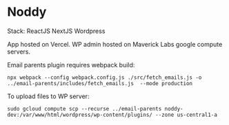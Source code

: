 # Noddy

Stack:
ReactJS
NextJS
Wordpress


App hosted on Vercel. WP admin hosted on Maverick Labs google compute servers.

Email parents plugin requires webpack build:

`npx webpack --config webpack.config.js ./src/fetch_emails.js -o ../email-parents/includes/fetch_emails.js  --mode production`

To upload files to WP server:

`sudo gcloud compute scp --recurse ../email-parents noddy-dev:/var/www/html/wordpress/wp-content/plugins/ --zone us-central1-a`
